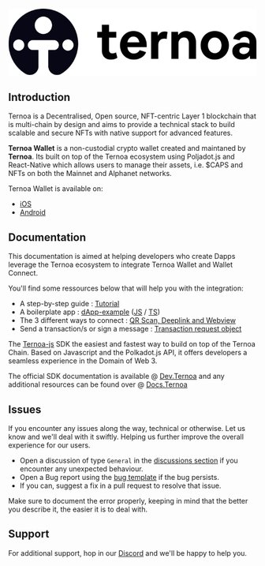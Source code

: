 ![Ternoa Wallet](./assets/logo_with_title.jpeg)

## Introduction

Ternoa is a Decentralised, Open source, NFT-centric Layer 1 blockchain that is multi-chain by design and aims to provide a technical stack to build scalable and secure NFTs with native support for advanced features.

**Ternoa Wallet** is a non-custodial crypto wallet created and maintaned by **Ternoa**. Its built on top of the Ternoa ecosystem using Poljadot.js and React-Native which allows users to manage their assets, i.e. $CAPS and NFTs on both the Mainnet and Alphanet networks.

Ternoa Wallet is available on:
- [iOS](https://apps.apple.com/us/app/ternoa-wallet/id1562180877)
- [Android](https://play.google.com/store/apps/details?id=com.ternoa.wallet.prod&gl=US)

## Documentation

This documentation is aimed at helping developers who create Dapps leverage the Ternoa ecosystem to integrate Ternoa Wallet and Wallet Connect.

You'll find some ressources below that will help you with the integration:
-  A step-by-step guide : [Tutorial](./wallet-connect-integration/TUTORIAL.md)
-  A boilerplate app : [dApp-example](./wallet-connect-integration/dapp-example) ([JS](./wallet-connect-integration/dapp-example) / [TS](./wallet-connect-integration/dapp-example-ts))
-  The 3 different ways to connect : [QR Scan, Deeplink and Webview](./wallet-connect-integration/CONNECTION.md)
-  Send a transaction/s or sign a message : [Transaction request object](./wallet-connect-integration/REQUEST.md)

The [Ternoa-js](https://github.com/capsule-corp-ternoa/ternoa-js) SDK the easiest and fastest way to build on top of the Ternoa Chain. Based on Javascript and the Polkadot.js API, it offers developers a seamless experience in the Domain of Web 3.

The official SDK documentation is available @ [Dev.Ternoa](https://ternoa-js.ternoa.dev/) and any additional resources can be found over @ [Docs.Ternoa](https://docs.ternoa.network/)

## Issues

If you encounter any issues along the way, technical or otherwise. Let us know and we'll deal with it swiftly. Helping us further improve the overall experience for our users.

* Open a discussion of type `General` in the [discussions section](https://github.com/capsule-corp-ternoa/ternoa-js/discussions) if you encounter any unexpected behaviour.
* Open a Bug report using the [bug template](https://github.com/capsule-corp-ternoa/ternoa-js/issues/new/choose) if the bug persists.
* If you can, suggest a fix in a pull request to resolve that issue.

Make sure to document the error properly, keeping in mind that the better you describe it, the easier it is to deal with.

## Support
For additional support, hop in our [Discord](https://discord.com/invite/cNZTGtGJNR) and we'll be happy to help you.